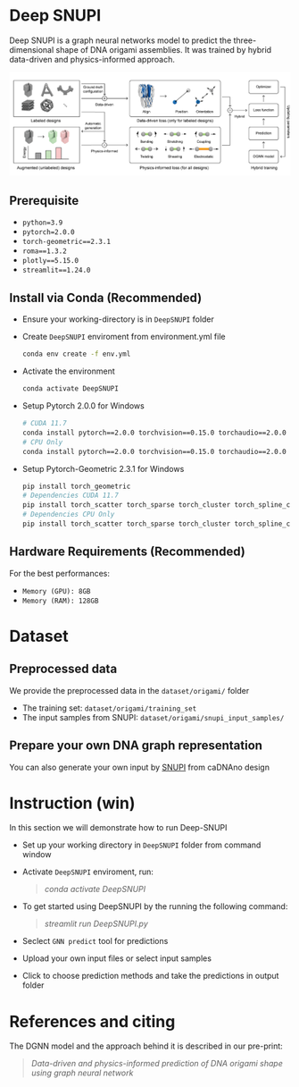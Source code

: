# Deep SNUPI
Deep SNUPI is a graph neural networks model to predict the three-dimensional shape of DNA origami assemblies. It was trained by hybrid data-driven and physics-informed approach.

![cover](cover.PNG)

## Prerequisite
- `python=3.9`
- `pytorch=2.0.0`
- `torch-geometric==2.3.1`
- `roma==1.3.2`
- `plotly==5.15.0`
- `streamlit==1.24.0` 

## Install via Conda (Recommended)
- Ensure your working-directory is in `DeepSNUPI` folder
- Create `DeepSNUPI` enviroment from environment.yml file
  ```bash
  conda env create -f env.yml
  ```
- Activate the environment
  ```bash
  conda activate DeepSNUPI
  ```

- Setup Pytorch 2.0.0 for Windows
  ```bash
  # CUDA 11.7
  conda install pytorch==2.0.0 torchvision==0.15.0 torchaudio==2.0.0 pytorch-cuda=11.7 -c pytorch -c nvidia
  # CPU Only
  conda install pytorch==2.0.0 torchvision==0.15.0 torchaudio==2.0.0 cpuonly -c pytorch
  ```

- Setup Pytorch-Geometric 2.3.1 for Windows
  ```bash
  pip install torch_geometric 
  # Dependencies CUDA 11.7
  pip install torch_scatter torch_sparse torch_cluster torch_spline_conv -f https://data.pyg.org/whl/torch-2.0.0+cu117.html
  # Dependencies CPU Only
  pip install torch_scatter torch_sparse torch_cluster torch_spline_conv -f https://data.pyg.org/whl/torch-2.0.0+cpu.html
  ```
## Hardware Requirements (Recommended)
For the best performances:
- ```Memory (GPU): 8GB```
- ```Memory (RAM): 128GB```


# Dataset
## Preprocessed data
We provide the preprocessed data in the `dataset/origami/` folder
  - The training set: `dataset/origami/training_set`
  - The input samples from SNUPI: `dataset/origami/snupi_input_samples/`

## Prepare your own DNA graph representation
You can also generate your own input by [SNUPI](https://github.com/SSDL-SNU/SNUPI/tree/master) from caDNAno design

# Instruction (win)
In this section we will demonstrate how to run Deep-SNUPI
  - Set up your working directory in `DeepSNUPI` folder from command window 
  - Activate `DeepSNUPI` enviroment, run:
    > *conda activate DeepSNUPI* <br/>

  - To get started using DeepSNUPI by the running the following command:
    > *streamlit run DeepSNUPI.py* <br/>
    
  - Seclect `GNN predict` tool for predictions
  - Upload your own input files or select input samples
  - Click to choose prediction methods and take the predictions in output folder

# References and citing
The DGNN model and the approach behind it is described in our pre-print:
  > *Data-driven and physics-informed prediction of DNA origami shape using graph neural network* <br/>


